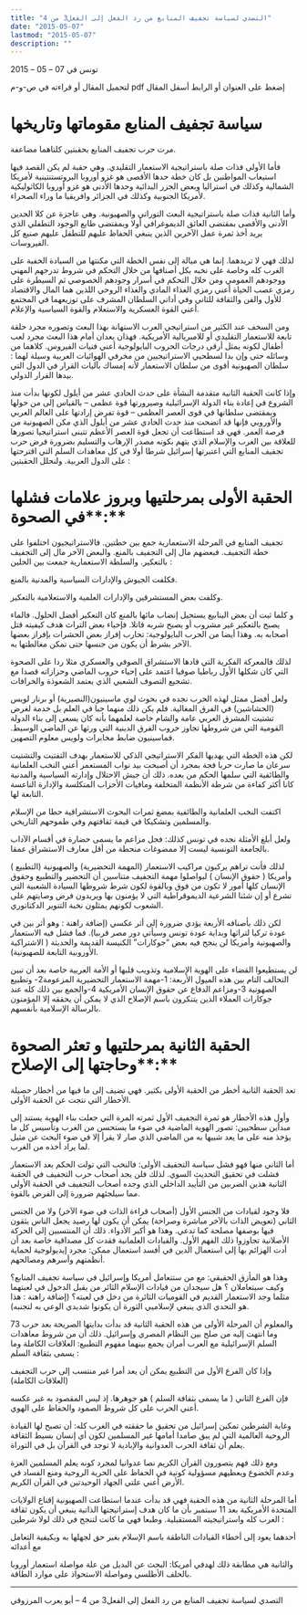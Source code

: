 ```yaml
---
title: "التصدي لسياسة تجفيف المنابع من رد الفعل إلى الفعل3 من 4"
date: "2015-05-07"
lastmod: "2015-05-07"
description: ""
---
```

تونس في 07 – 05 – 2015

لتحميل المقال أو قراءته في ص-و-م pdf إضغط على العنوان أو الرابط أسفل المقال

# سياسة تجفيف المنابع مقوماتها وتاريخها

مرت حرب تجفيف المنابع بحقبتين كلتاهما مضاعفة.

فأما الأولى فذات صلة باستراتيجية الاستعمار التقليدي. وهي حقبة لم يكن القصد فيها استيعاب المواطنين بل كان خطة حدها الأقصى هو غزو أوروبا البروتستنتينية لأمريكا الشمالية وكذلك في استراليا وبعض الجزر البدائية وحدها الأدنى هو غزو أوروبا الكاثوليكية لأمريكا الجنوبية وكذلك في الجزائر وافريقيا ما وراء الصحراء.

وأما الثانية فذات صلة باستراتيجية البعث التوراتي والصهيونية. وهي عاجزة عن كلا الحدين الأدنى والأقصى بمقتضى العائق الديموغرافي أولا وبمقتضى طابع الوجود التطفلي الذي يريد أخذ ثمرة عمل الآخرين الذين ينبغي الحفاظ عليهم للتطفل عليهم صنيع كل الفيروسات.

لذلك فهي لا تريدهما. إنما هي ميالة إلى نفس الخطة التي مكنتها من السيادة الخفية على الغرب كله وخاصة على نخبه بكل أصنافها من خلال التحكم في شروط تدرجهم المهني ووجودهم العمومي ومن خلال التحكم في أسرار وجودهم الخصوصي ثم السيطرة على رمزي عصب الحياة أعني رمزي الغذاء المادي والغذاء الروحي اللذين هما المال والاقتصاد للأول والفن والثقافة للثاني وفي أداتي السلطان المشرف على توزيعهما في المجتمع أعني القوة العسكرية والاستعلام والقوة السياسية والإعلام.

ومن السخف عند الكثير من استراتيجي العرب الاستهانة بهذا البعث وتصوره مجرد حلقة تابعة للاستعمار التقليدي أو للامبريالية الأمريكية. فهذان يعدان أمام هذا البعث مجرد لعب أطفال لكونه يمثل أرقى درجات الحروب البايولوجية أعني فنيات الفيروس. كلاهما من وسائله حتى وإن بدا لسطحيي الاستراتيجيين من مخرفي الهوائيات العربية وسيلة لهما : سلطان الصهيونية أقوى من سلطان الاستعمار لأنه إمساك بآليات القرار في الدول التي بيدها القرار الدولي.

وإذا كانت الحقبة الثانية متقدمة النشأة على حدث الحادي عشر من أيلول لكونها بدأت منذ الشروع في إعادة بناء الدولة الإسرائيلية وصيرورتها قوة عظمى – بالقياس إلى من حولها وبمقتضى سلطانها في قوى العصر العظمى – قوة تفرض إرادتها على العالم العربي والأوروبي فإنها قد اتضحت منذ حدث الحادي عشر من أيلول الذي مكن الصهيونية من فرصة العمر. فهي قد استطاعت أن تجعل قوة العصر الأعظم تتبنى استراتيجيا تصورها للعلاقة بين الغرب والإسلام الذي يتهم بكونه مصدر الإرهاب والتسليم بضرورة فرض حرب تجفيف المنابع التي اعتبرتها إسرائيل شرطا أولا في كل معاهدات السلم التي اقترحتها على الدول العربية. ولنحلل الحقبتين :

# الحقبة الأولى بمرحلتيها وبروز علامات فشلها في الصحوة**:**

تجفيف المنابع في المرحلة الاستعمارية جمع بين خطتين. فالاستراتيجيون اختلفوا على خطة التجفيف. فبعضهم مال إلى التجفيف بالمنع. والبعض الآخر مال إلى التجفيف بالتعكير. والسلطة الاستعمارية جمعت بين الحلين :

فكلفت الجيوش والإدارات السياسية والمدنية بالمنع.

وكلفت بعض المستشرقين والإدارات العلمية والاستعلامية بالتعكير.

و كلما ثبت أن بعض الينابيع يستحيل إنضاب مائها بالمنع كان التعكير أفضل الحلول. فالماء يصبح بالتعكير غير مشروب أو يصبح شربه قاتلا. فإحياء بعض التراث هدف كيفيته قتل أصحابه به. وهذا أيضا من الحرب البايولوجية: تحارب إفراز بعض الحشرات بإفراز بعضها الآخر بشرط أن يكون من جنسها حتى تمكن مغالطتها به.

لذلك فالمعركة الفكرية التي قادها الاستشراق الصوفي والعسكري مثلا ردا على الصحوة التي كان شكلها الأول رباطيا صوفيا اعتمد على إحياء حروب الماضي وحزازاته قصدا مع تشجيع التصوف الشعبي الذي يعتمد الشعوذة والخرافات.

ولعل أفضل ممثل لهذه الحرب نجده في بحوث لوي ماسينيون(النصيرية) أو برنار لويس (الحشاشين) في الفرق المغالية. فلم يكن ذلك منهما حبا في العلم بل خدمة لغرض تشتيت المشرق العربي عامة والشام خاصة لعلمهما بأنه كان يسعى إلى بناء الدولة القومية التي من شروطها تجاوز حروب الفرق الدينية التي ورثها عن الماضي الوسيط. فماسينيون ضابط مخابرات ولويس معلوم التصهين.

لكن هذه الخطة التي يهديها الفكر الاستراتيجي الذكي للاستعمار بهدف التفتيت والتشتيت سرعان ما صارت حربا فجة بمجرد أن أصبحت بيد نواب المستعمر أعني النخب العلمانية والطائفية التي سلمها الحكم من بعده. ذلك أن جيش الاحتلال وإدارته السياسية والمدنية كانا أكثر كفاءة من شرطة الأنظمة المتخلفة ومافيات الأحزاب المتكلسة والإدارة الناعسة التابعة لها.

اكتفت النخب العلمانية والطائفية بمضغ ثمرات البحوث الاستشراقية حطا من الإسلام والمسلمين وتشكيكا في قيمة ثقافتهم وفي طموحهم التاريخي.

ولعل أبلغ الأمثلة نجده في تونس كذلك: فجل مزاعم ما يسمى حضارة في أقسام الآداب بالجامعة التونسية ليست إلا ممضوغات منحطة من أقل معارف الاستشراق عمقا.

لذلك فأنت تراهم يركبون مراكيب الاستعمار (المهمة التحضيرية) والصهيونية (التطبيع ) وأمريكا ( حقوق الإنسان ) ليواصلوا مهمة التجفيف متناسين أن التحضير والتطبيع وحقوق الإنسان كلها أمور لا تكون من فوق وبالقوة لكون شرط شروطها السيادة الشعبية التي تشرع أو إن شئنا الشرعية الديموقراطية التي لا يؤمنون بها ويريدون فرض وصايتهم على الشعوب لكونهم يمثلون نخبة التنوير الدكتاتوري.

لكن ذلك بأصنافه الأربعة يؤدي ضرورة إلى أثر عكسي (إضافة راهنة : وهو أثر بين في عودة تركيا لتراثها وبداية عودة تونس وسيأتي دور مصر قربيا). فما فشل فيه الاستعمار والصهيونية وأمريكا لن ينجح فيه بعض “جوكارات” الكنيسة القديمة والحديثة ( الاشتراكية الأوروبية التابعة للصهيونية).

لن يستطيعوا القضاء على الهوية الإسلامية وتذويب قلبها أو الأمة العربية خاصة بعد أن تبين التحالف التام بين هذه الميول الأربعة: 1-مهمة الاستعمار التحضيرية المزعومة2- وتطبيع الصهونية 3-ومزاعم الدفاع عن حقوق الإنسان الأمريكية 4-والجمع بين ذلك كله عند جوكارات العملاء الذين يتنكرون باسم الإصلاح الذي لا يمكن أن يحققه إلا المؤمنون بالرسالة الإسلامية بأنفسهم.

# الحقبة الثانية بمرحلتيها و تعثر الصحوة وحاجتها إلى الإصلاح**:**

تعد الحقبة الثانية أخطر من الحقبة الأولى بكثير. فهي تضيف إلى ما فيها من أخطار حصيلة الأخطار التي نتجت عن الحقبة الأولى.

وأول هذه الأخطار هو ثمرة التجفيف الأول ثمرته المرة التي جعلت بناء الهوية يستند إلى مبدأين سطحيين: تصور الهوية الماضية في ضوء ما يستحسن من الغرب وتأسيس كل ما يؤخذ منه على ما يعد شبيها به من الماضي الذي صار لا يقرأ إلا في ضوء البحث عن مثيل لما يراد أخذه من الغرب.

أما الثاني منها فهو فشل سياسة التجفيف الأولى: فالنخب التي تولت الحكم بعد الاستعمار فشلت في تحقيق التحديث السوي. لذلك فلن يجد أصحاب حرب التجفيف في الحقبة الثانية هذين الضربين من التأييد الداخلي الذي وجده أصحاب التجفيف في الحقبة الأولى مما سيلجئهم ضرورة إلى الفرض بالقوة.

فلا وجود لقيادات من الجنس الأول (أصحاب قراءة الذات في ضوء الآخر) ولا من الجنس الثاني (تعويض الذات بالآخر مباشرة وصراحة) يمكن أن يكون لها رصيد يجعل الناس يثقون فيها بوصفها مصلحة كما تدعي. وهذا هو أكبر الأدواء. ذلك أن المنتسبين إلى الحركة الأصلانية تجاوزوا ذلك الفهم الأول. والقيادات العلمانية فقدت كل مصداقية خاصة بعد أن أدت الهزائم بها إلى استعمال الدين في أفسد استعمال ممكن: مجرد إيديولوجية لحماية أنظمتهم وأسرهم ومصالحهم.

وهذا هو المأزق الحقيقي: مع من ستتعامل أمريكا وإسرائيل في سياسة تجفيف المنابع؟ وكيف سيتعاملان ؟ هل سيجدان من قيادات الإسلام الثائر من يقبل الدخول في لعبتهما مثلما وجد الاستعمار القديم في القوميات الثائرة من دخل في لعبته؟ (إضافة راهنة : هذا هو التحدي الذي ينبغي لإسلاميي الثورة أن يكونوا شديدي الوعي به لتجنبه).

والمعلوم أن المرحلة الأولى من هذه الحقبة الثانية قد بدأت بدايتها الصريحة بعد حرب 73 وما انتهت إليه من صلح بين النظام المصري وإسرائيل. ذلك أن من شروط معاهدات السلم الإسرائيلية مع العرب أمران يجمع بينهما مفهوم التطبيع: العلاقات الكاملة وما يسمى بثقافة السلم :

وإذا كان الفرع الأول من التطبيع يمكن أن يعد أمرا غير منتسب إلى حرب التجفيف (العلاقات الكاملة)

فإن الفرع الثاني ( ما يسمى بثقافة السلم ) هو جوهرها. إذ ليس المقصود به غير عكسه أعني الحرب على كل شروط الصمود والحفاظ على الهوي.

وغاية الشرطين تمكين إسرائيل من تحقيق ما حققته في الغرب كله: أن تصبح لها القيادة الروحية العالمية التي لم يبق صامدا أمامها غير المسلمين لكون أي إنسان بسيط الثقافة يعلم أن ثقافة الحرب العدوانية والإبادية لا توجد في القرآن بل في التوراة.

ومع ذلك فهم يتصورون القرآن الكريم نصا عدوانيا لمجرد كونه يعلم المسلمين العزة وعدم الخضوع ويعطيهم مسؤولية كونية في الحفاظ على الحرية الروحية ومنع الفساد في الأرض أعني علتي الجهاد الوحيدتين في القرآن الكريم.

أما المرحلة الثانية من هذه الحقبة فهي قد بدأت عندما استطاعت الصهيونية إقناع الولايات المتحدة الأمريكية بعد 11 سبتمبر بأن ما كان هدف إستراتيجتها الذاتية ينبغي أن يكون ثقافة الغرب كله واستراتيجيته المستقبلية. وطبعا فهي ما كانت لتنجح في ذلك لولا شرطين :

أحدهما يعود إلى أخطاء القيادات الناطقة باسم الإسلام بغير حق لجهلها به وبكيفية التعامل مع أعدائه

والثانية هي مطابقة ذلك لهدفي أمريكا: البحث عن البديل من علة مواصلة استعمار أوروبا بالحلف الأطلسي ومواصلة الاستحواذ على موارد الطاقة.

---

التصدي لسياسة تجفيف المنابع من رد الفعل إلى الفعل3 من 4 – أبو يعرب المرزوقي

###